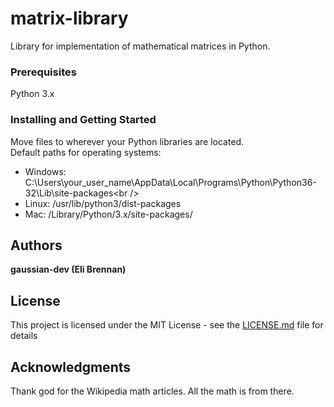 # matrix-library

Library for implementation of mathematical matrices in Python.

### Prerequisites

Python 3.x


### Installing and Getting Started

Move files to wherever your Python libraries are located.<br />
Default paths for operating systems:<br />
- Windows: C:\Users\your_user_name\AppData\Local\Programs\Python\Python36-32\Lib\site-packages\<br />
- Linux: /usr/lib/python3/dist-packages<br />
- Mac: /Library/Python/3.x/site-packages/<br />

## Authors

**gaussian-dev (Eli Brennan)**

## License

This project is licensed under the MIT License - see the [LICENSE.md](LICENSE.md) file for details

## Acknowledgments

Thank god for the Wikipedia math articles. All the math is from there.
